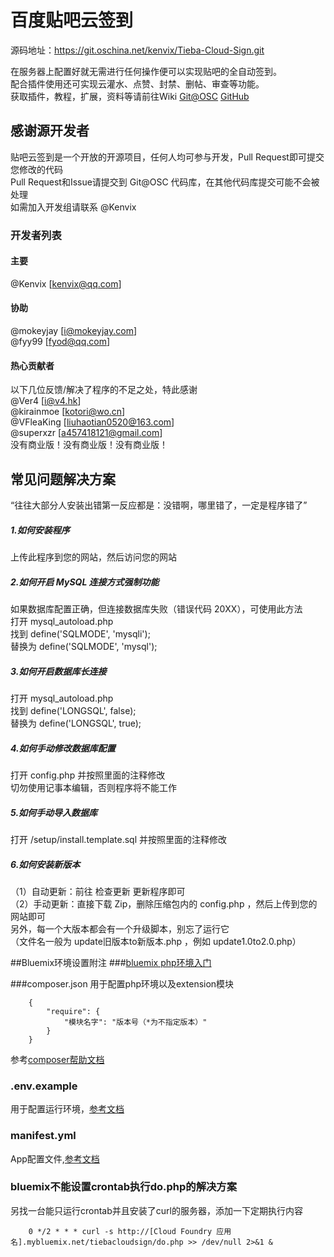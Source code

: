 # 百度贴吧云签到
源码地址：https://git.oschina.net/kenvix/Tieba-Cloud-Sign.git

在服务器上配置好就无需进行任何操作便可以实现贴吧的全自动签到。     
配合插件使用还可实现云灌水、点赞、封禁、删帖、审查等功能。     
获取插件，教程，扩展，资料等请前往Wiki [Git@OSC](https://git.oschina.net/kenvix/Tieba-Cloud-Sign/wikis/home) [GitHub](https://github.com/MoeNetwork/Tieba-Cloud-Sign/wiki)              
## 感谢源开发者
贴吧云签到是一个开放的开源项目，任何人均可参与开发，Pull Request即可提交您修改的代码     
Pull Request和Issue请提交到 Git@OSC 代码库，在其他代码库提交可能不会被处理     
如需加入开发组请联系 @Kenvix 
### 开发者列表
#### 主要
@Kenvix [kenvix@qq.com]     
#### 协助
@mokeyjay [i@mokeyjay.com]     
@fyy99 [fyod@qq.com]
#### 热心贡献者
以下几位反馈/解决了程序的不足之处，特此感谢     
@Ver4 [i@v4.hk]     
@kirainmoe [kotori@wo.cn]     
@VFleaKing [liuhaotian0520@163.com]     
@superxzr [a457418121@gmail.com]         
没有商业版！没有商业版！没有商业版！  

## 常见问题解决方案
“往往大部分人安装出错第一反应都是：没错啊，哪里错了，一定是程序错了”
##### 1.如何安装程序
上传此程序到您的网站，然后访问您的网站
##### 2.如何开启 MySQL 连接方式强制功能
如果数据库配置正确，但连接数据库失败（错误代码 20XX），可使用此方法     
打开   mysql_autoload.php     
找到   define('SQLMODE', 'mysqli');     
替换为 define('SQLMODE', 'mysql');
##### 3.如何开启数据库长连接
打开   mysql_autoload.php     
找到   define('LONGSQL', false);     
替换为 define('LONGSQL', true); 
##### 4.如何手动修改数据库配置
打开 config.php 并按照里面的注释修改     
切勿使用记事本编辑，否则程序将不能工作
##### 5.如何手动导入数据库
打开 /setup/install.template.sql 并按照里面的注释修改
##### 6.如何安装新版本
（1）自动更新：前往 检查更新 更新程序即可     
（2）手动更新：直接下载 Zip，删除压缩包内的 config.php ，然后上传到您的网站即可     
另外，每一个大版本都会有一个升级脚本，别忘了运行它     
（文件名一般为 update旧版本to新版本.php ，例如 update1.0to2.0.php）

##Bluemix环境设置附注
###[bluemix php环境入门](https://www.ibm.com/developerworks/cn/cloud/library/cl-bluemix-fundamentals-create-and-deploy-a-php-app-to-the-cloud/index.html)

###composer.json
用于配置php环境以及extension模块
```
    {
        "require": {
            "模块名字": "版本号（*为不指定版本）"
        }
    }
```
参考[composer帮助文档](https://getcomposer.org/doc/04-schema.md)
### .env.example
用于配置运行环境，[参考文档](https://console.ng.bluemix.net/docs/manageapps/depapps.html#app_env)
### manifest.yml
App配置文件,[参考文档](https://console.ng.bluemix.net/docs/manageapps/depapps.html#appmanifest)
### bluemix不能设置crontab执行do.php的解决方案
另找一台能只运行crontab并且安装了curl的服务器，添加一下定期执行内容
```
    0 */2 * * * curl -s http://[Cloud Foundry 应用名].mybluemix.net/tiebacloudsign/do.php >> /dev/null 2>&1 &
```
